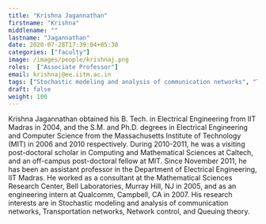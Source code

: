 ```yaml
---
title: "Krishna Jagannathan"
firstname: "Krishna"
middlename: ""
lastname: "Jagannathan"
date: 2020-07-28T17:39:04+05:30
categories: ["faculty"]
image: /images/people/krishnaj.png
roles:  ["Associate Professor"]
email: krishnaj@ee.iitm.ac.in
tags: ["Stochastic modeling and analysis of communication networks", "Transportation networks", "Network control", "Queuing theory"]
draft: false
weight: 100
---
```


Krishna Jagannathan obtained his B. Tech. in Electrical Engineering from IIT Madras in 2004, and the S.M. and Ph.D. degrees in Electrical Engineering and Computer Science from the Massachusetts Institute of Technology (MIT) in 2006 and 2010 respectively. During 2010-2011, he was a visiting post-doctoral scholar in Computing and Mathematical Sciences at Caltech, and an off-campus post-doctoral fellow at MIT. Since November 2011, he has been an assistant professor in the Department of Electrical Engineering, IIT Madras. He worked as a consultant at the Mathematical Sciences Research Center, Bell Laboratories, Murray Hill, NJ in 2005, and as an engineering intern at Qualcomm, Campbell, CA in 2007.  His research interests are in Stochastic modeling and analysis of communication networks, Transportation networks, Network control, and Queuing theory.

